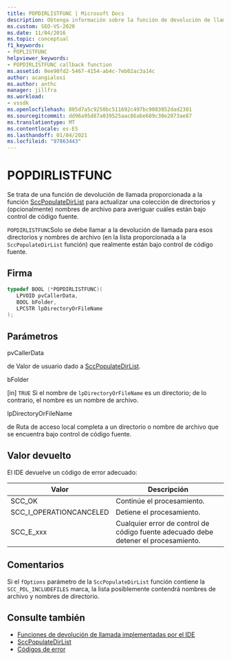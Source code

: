 ```yaml
---
title: POPDIRLISTFUNC | Microsoft Docs
description: Obtenga información sobre la función de devolución de llamada POPDIRLISTFUNC, que se pasa a los directorios de actualización para averiguar cuáles están bajo control de código fuente.
ms.custom: SEO-VS-2020
ms.date: 11/04/2016
ms.topic: conceptual
f1_keywords:
- POPLISTFUNC
helpviewer_keywords:
- POPDIRLISTFUNC callback function
ms.assetid: 0ee90fd2-5467-4154-ab4c-7eb02ac3a14c
author: acangialosi
ms.author: anthc
manager: jillfra
ms.workload:
- vssdk
ms.openlocfilehash: 805d7a5c9250bc511692c497bc9083852dad2301
ms.sourcegitcommit: dd96a95d87a039525aac86abe689c30e2073ae87
ms.translationtype: MT
ms.contentlocale: es-ES
ms.lasthandoff: 01/04/2021
ms.locfileid: "97863443"
---
```

# <a name="popdirlistfunc"></a>POPDIRLISTFUNC
Se trata de una función de devolución de llamada proporcionada a la función [SccPopulateDirList](../extensibility/sccpopulatedirlist-function.md) para actualizar una colección de directorios y (opcionalmente) nombres de archivo para averiguar cuáles están bajo control de código fuente.

 `POPDIRLISTFUNC`Solo se debe llamar a la devolución de llamada para esos directorios y nombres de archivo (en la lista proporcionada a la `SccPopulateDirList` función) que realmente están bajo control de código fuente.

## <a name="signature"></a>Firma

```cpp
typedef BOOL (*POPDIRLISTFUNC)(
   LPVOID pvCallerData,
   BOOL bFolder,
   LPCSTR lpDirectoryOrFileName
);
```

## <a name="parameters"></a>Parámetros
 pvCallerData

de Valor de usuario dado a [SccPopulateDirList](../extensibility/sccpopulatedirlist-function.md).

 bFolder

[in] `TRUE` Si el nombre de `lpDirectoryOrFileName` es un directorio; de lo contrario, el nombre es un nombre de archivo.

 lpDirectoryOrFileName

de Ruta de acceso local completa a un directorio o nombre de archivo que se encuentra bajo control de código fuente.

## <a name="return-value"></a>Valor devuelto
 El IDE devuelve un código de error adecuado:

|Valor|Descripción|
|-----------|-----------------|
|SCC_OK|Continúe el procesamiento.|
|SCC_I_OPERATIONCANCELED|Detiene el procesamiento.|
|SCC_E_xxx|Cualquier error de control de código fuente adecuado debe detener el procesamiento.|

## <a name="remarks"></a>Comentarios
 Si el `fOptions` parámetro de la `SccPopulateDirList` función contiene la `SCC_PDL_INCLUDEFILES` marca, la lista posiblemente contendrá nombres de archivo y nombres de directorio.

## <a name="see-also"></a>Consulte también
- [Funciones de devolución de llamada implementadas por el IDE](../extensibility/callback-functions-implemented-by-the-ide.md)
- [SccPopulateDirList](../extensibility/sccpopulatedirlist-function.md)
- [Códigos de error](../extensibility/error-codes.md)
